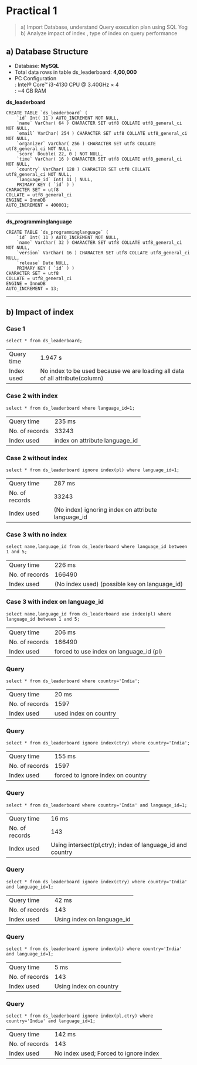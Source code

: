 Practical 1
===========
> a) Import Database, understand Query execution plan using SQL Yog  
> b) Analyze impact of index , type of index on query performance

a) Database Structure
---------------------
- Database: **MySQL**  
- Total data rows in table ds_leaderboard: **4,00,000**
- PC Configuration  
    : Intel® Core™ i3-4130 CPU @ 3.40GHz × 4  
    : ~4 GB RAM

**ds_leaderboard**

    CREATE TABLE `ds_leaderboard` ( 
        `id` Int( 11 ) AUTO_INCREMENT NOT NULL,
        `name` VarChar( 64 ) CHARACTER SET utf8 COLLATE utf8_general_ci NOT NULL,
        `email` VarChar( 254 ) CHARACTER SET utf8 COLLATE utf8_general_ci NOT NULL,
        `organizer` VarChar( 256 ) CHARACTER SET utf8 COLLATE utf8_general_ci NOT NULL,
        `score` Double( 22, 0 ) NOT NULL,
        `time` VarChar( 16 ) CHARACTER SET utf8 COLLATE utf8_general_ci NOT NULL,
        `country` VarChar( 128 ) CHARACTER SET utf8 COLLATE utf8_general_ci NOT NULL,
        `language_id` Int( 11 ) NULL,
        PRIMARY KEY ( `id` ) )
    CHARACTER SET = utf8
    COLLATE = utf8_general_ci
    ENGINE = InnoDB
    AUTO_INCREMENT = 400001;
-- -------------------------------------------------------------
**ds_programminglanguage**

    CREATE TABLE `ds_programminglanguage` ( 
        `id` Int( 11 ) AUTO_INCREMENT NOT NULL,
        `name` VarChar( 32 ) CHARACTER SET utf8 COLLATE utf8_general_ci NOT NULL,
        `version` VarChar( 16 ) CHARACTER SET utf8 COLLATE utf8_general_ci NULL,
        `release` Date NULL,
        PRIMARY KEY ( `id` ) )
    CHARACTER SET = utf8
    COLLATE = utf8_general_ci
    ENGINE = InnoDB
    AUTO_INCREMENT = 13;
-- -------------------------------------------------------------

b) Impact of index
------------------
### Case 1

    select * from ds_leaderboard;
|  |  |
|---|---|
| Query time | 1.947 s  
| Index used | No index to be used because we are loading all data of all attribute(column)

### Case 2 with index

    select * from ds_leaderboard where language_id=1;
|  |  |
|---|---|
| Query time | 235 ms  
| No. of records | 33243  
| Index used | index on attribute language_id  

### Case 2 without index

    select * from ds_leaderboard ignore index(pl) where language_id=1;
|  |  |
|---|---|
| Query time | 287 ms  
| No. of records | 33243  
| Index used | (No index) ignoring index on attribute language_id  

### Case 3 with no index

    select name,language_id from ds_leaderboard where language_id between 1 and 5;
|  |  |
|---|---|
| Query time | 226 ms  
| No. of records | 166490  
| Index used | (No index used) (possible key on language_id)  


### Case 3 with index on language_id

    select name,language_id from ds_leaderboard use index(pl) where language_id between 1 and 5;

|  |  |
|---|---|
| Query time | 206 ms |  
| No. of records | 166490 |  
| Index used | forced to use index on language_id (pl) |  


### Query

    select * from ds_leaderboard where country='India';

|   |   |
|---|---|
| Query time | 20 ms |  
| No. of records | 1597 |  
| Index used | used index on country |  

### Query

    select * from ds_leaderboard ignore index(ctry) where country='India';

|   |   |
|---|---|
| Query time | 155 ms |  
| No. of records | 1597 |  
| Index used | forced to ignore index on country |  


### Query

    select * from ds_leaderboard where country='India' and language_id=1;

|   |   |
|---|---|
| Query time | 16 ms |  
| No. of records | 143 |  
| Index used | Using intersect(pl,ctry); index of language_id and country |  


### Query

    select * from ds_leaderboard ignore index(ctry) where country='India' and language_id=1;

|   |   |
|---|---|
| Query time | 42 ms |  
| No. of records | 143 |  
| Index used | Using index on language_id |  


### Query

    select * from ds_leaderboard ignore index(pl) where country='India' and language_id=1;

|   |   |
|---|---|
| Query time | 5 ms |  
| No. of records | 143 |  
| Index used | Using index on country |  


### Query

    select * from ds_leaderboard ignore index(pl,ctry) where country='India' and language_id=1;

|   |   |
|---|---|
| Query time | 142 ms |  
| No. of records | 143 |  
| Index used | No index used; Forced to ignore index |  

